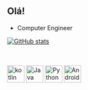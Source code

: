 ## Olá! 

- Computer Engineer

</div>
  <a href="https://github.com/lucasmello903">
  
  [![GitHub stats](https://github-readme-stats.vercel.app/api?username=lucasmello903)](https://github.com/lucasmello903/github-readme-stats)
  
<div style="display: inline_block"><br>
  <div style="display: inline_block"><br>
  <img align="center" alt="kotlin" height="40" width="40" src="https://cdn.jsdelivr.net/gh/devicons/devicon@latest/icons/kotlin/kotlin-original.svg" />
  <img align="center" alt="Java" height="40" width= "40" src="https://cdn.jsdelivr.net/gh/devicons/devicon@latest/icons/java/java-original.svg" />
  <img align="center" alt="Python" height="40"  height="40"src="https://cdn.jsdelivr.net/gh/devicons/devicon/icons/python/python-original.svg" />
  <img align="center" alt="Android" height="40"  height="40"src="https://cdn.jsdelivr.net/gh/devicons/devicon/icons/android/android-original-wordmark.svg" />


  </div>
 
  

